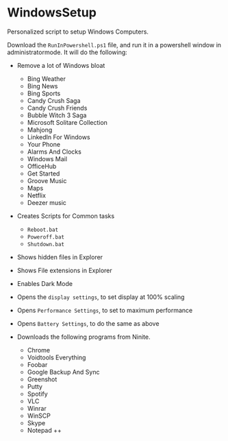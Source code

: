 # WindowsSetup
Personalized script to setup Windows Computers. 

Download the `RunInPowershell.ps1` file, and run it in a powershell window in administratormode. It will do the following:

* Remove a lot of Windows bloat 
  * Bing Weather
  * Bing News
  * Bing Sports
  * Candy Crush Saga
  * Candy Crush Friends
  * Bubble Witch 3 Saga
  * Microsoft Solitare Collection
  * Mahjong
  * LinkedIn For Windows
  * Your Phone
  * Alarms And Clocks
  * Windows Mail
  * OfficeHub
  * Get Started
  * Groove Music
  * Maps
  * Netflix
  * Deezer music
  
* Creates Scripts for Common tasks
  * `Reboot.bat`
  * `Poweroff.bat`
  * `Shutdown.bat`

* Shows hidden files in Explorer

* Shows File extensions in Explorer

* Enables Dark Mode

* Opens the `display settings`, to set display at 100% scaling

* Opens `Performance Settings`, to set to maximum performance

* Opens `Battery Settings`, to do the same as above

* Downloads the following programs from Ninite.
  * Chrome
  * Voidtools Everything
  * Foobar
  * Google Backup And Sync
  * Greenshot
  * Putty
  * Spotify
  * VLC
  * Winrar
  * WinSCP
  * Skype
  * Notepad ++
